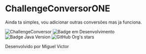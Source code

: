 # ChallengeConversorONE
Ainda ta simples, vou adicionar outras conversões mas ja funciona.

![ChallengeConversor](https://user-images.githubusercontent.com/26441429/224203622-77ca567b-82fe-43c8-98f0-790063bd35ea.gif)
![Badge em Desenvolvimento](https://img.shields.io/badge/STATUS-EM%20DESENVOLVIMENTO-green)
![Badge Java Version](https://img.shields.io/badge/JAVA-v19.0.2-blue)
![GitHub Org's stars](https://img.shields.io/github/stars/alvaropires?style=social)




Desenvolvido por Miguel Victor
